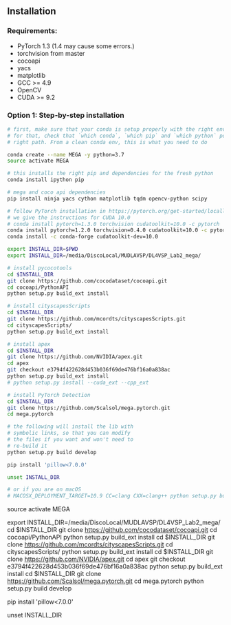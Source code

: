 ## Installation

### Requirements:
- PyTorch 1.3 (1.4 may cause some errors.)
- torchvision from master
- cocoapi
- yacs
- matplotlib
- GCC >= 4.9
- OpenCV
- CUDA >= 9.2


### Option 1: Step-by-step installation

```bash
# first, make sure that your conda is setup properly with the right environment
# for that, check that `which conda`, `which pip` and `which python` points to the
# right path. From a clean conda env, this is what you need to do

conda create --name MEGA -y python=3.7
source activate MEGA

# this installs the right pip and dependencies for the fresh python
conda install ipython pip

# mega and coco api dependencies
pip install ninja yacs cython matplotlib tqdm opencv-python scipy

# follow PyTorch installation in https://pytorch.org/get-started/locally/
# we give the instructions for CUDA 10.0
# conda install pytorch=1.3.0 torchvision cudatoolkit=10.0 -c pytorch
conda install pytorch=1.2.0 torchvision=0.4.0 cudatoolkit=10.0 -c pytorch
conda install -c conda-forge cudatoolkit-dev=10.0

export INSTALL_DIR=$PWD
export INSTALL_DIR=/media/DiscoLocal/MUDLAVSP/DL4VSP_Lab2_mega/

# install pycocotools
cd $INSTALL_DIR
git clone https://github.com/cocodataset/cocoapi.git
cd cocoapi/PythonAPI
python setup.py build_ext install

# install cityscapesScripts
cd $INSTALL_DIR
git clone https://github.com/mcordts/cityscapesScripts.git
cd cityscapesScripts/
python setup.py build_ext install

# install apex
cd $INSTALL_DIR
git clone https://github.com/NVIDIA/apex.git
cd apex
git checkout e3794f422628d453b036f69de476bf16a0a838ac
python setup.py build_ext install
# python setup.py install --cuda_ext --cpp_ext

# install PyTorch Detection
cd $INSTALL_DIR
git clone https://github.com/Scalsol/mega.pytorch.git
cd mega.pytorch

# the following will install the lib with
# symbolic links, so that you can modify
# the files if you want and won't need to
# re-build it
python setup.py build develop

pip install 'pillow<7.0.0'

unset INSTALL_DIR

# or if you are on macOS
# MACOSX_DEPLOYMENT_TARGET=10.9 CC=clang CXX=clang++ python setup.py build develop
```
source activate MEGA

export INSTALL_DIR=/media/DiscoLocal/MUDLAVSP/DL4VSP_Lab2_mega/
cd $INSTALL_DIR
git clone https://github.com/cocodataset/cocoapi.git
cd cocoapi/PythonAPI
python setup.py build_ext install
cd $INSTALL_DIR
git clone https://github.com/mcordts/cityscapesScripts.git
cd cityscapesScripts/
python setup.py build_ext install
cd $INSTALL_DIR
git clone https://github.com/NVIDIA/apex.git
cd apex
git checkout e3794f422628d453b036f69de476bf16a0a838ac
python setup.py build_ext install
cd $INSTALL_DIR
git clone https://github.com/Scalsol/mega.pytorch.git
cd mega.pytorch
python setup.py build develop

pip install 'pillow<7.0.0'

unset INSTALL_DIR